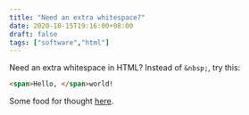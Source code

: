 ```yaml
---
title: "Need an extra whitespace?"
date: 2020-10-15T19:16:00+08:00
draft: false
tags: ["software","html"]
---
```

Need an extra whitespace in HTML? Instead of `&nbsp;`, try this:

```html
<span>Hello, </span>world!
```

Some food for thought [here](https://stackoverflow.com/questions/16951133/when-to-use-nbsp).
